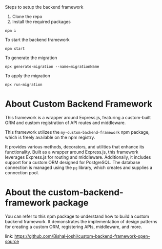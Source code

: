Steps to setup the backend framework

1. Clone the repo
2. Install the required packages

```
npm i
```

To start the backend framework

```
npm start
```

To generate the migration

```
npx generate-migration --name=migrationName
```

To apply the migration

```
npx run-migration
```

# About Custom Backend Framework

This framework is a wrapper around Express.js, featuring a custom-built ORM and custom registration of API routes and middleware.

This framework utilizes the `my-custom-backend-framework` npm package, which is freely available on the npm registry.

It provides various methods, decorators, and utilities that enhance its functionality. Built as a wrapper around Express.js, this framework leverages Express.js for routing and middleware. Additionally, it includes support for a custom ORM designed for PostgreSQL. The database connection is managed using the `pg` library, which creates and supplies a connection pool.

# About the custom-backend-framework package

You can refer to this npm package to understand how to build a custom backend framework. It demonstrates the implementation of design patterns for creating a custom ORM, registering APIs, middleware, and more.

link: https://github.com/Bishal-joshi/custom-backend-framework-open-source
